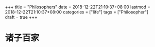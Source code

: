 +++
title = "Philosophers"
date = 2018-12-22T21:10:37+08:00
lastmod = 2018-12-22T21:10:37+08:00
categories = ["life"]
tags = ["Philosopher"]
draft = true
+++

# 诸子百家

